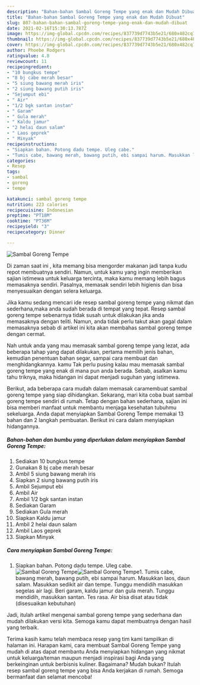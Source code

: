 ```yaml
---
description: "Bahan-bahan Sambal Goreng Tempe yang enak dan Mudah Dibuat"
title: "Bahan-bahan Sambal Goreng Tempe yang enak dan Mudah Dibuat"
slug: 807-bahan-bahan-sambal-goreng-tempe-yang-enak-dan-mudah-dibuat
date: 2021-02-16T15:30:13.787Z
image: https://img-global.cpcdn.com/recipes/837739d7743b5e21/680x482cq70/sambal-goreng-tempe-foto-resep-utama.jpg
thumbnail: https://img-global.cpcdn.com/recipes/837739d7743b5e21/680x482cq70/sambal-goreng-tempe-foto-resep-utama.jpg
cover: https://img-global.cpcdn.com/recipes/837739d7743b5e21/680x482cq70/sambal-goreng-tempe-foto-resep-utama.jpg
author: Phoebe Rodgers
ratingvalue: 4.8
reviewcount: 11
recipeingredient:
- "10 bungkus tempe"
- "8 bj cabe merah besar"
- "5 siung bawang merah iris"
- "2 siung bawang putih iris"
- "Sejumput ebi"
- " Air"
- "1/2 bgk santan instan"
- " Garam"
- " Gula merah"
- " Kaldu jamur"
- "2 helai daun salam"
- " Laos geprek"
- " Minyak"
recipeinstructions:
- "Siapkan bahan. Potong dadu tempe. Uleg cabe."
- "Tumis cabe, bawang merah, bawang putih, ebi sampai harum. Masukkan laos, daun salam. Masukkan sedikit air dan tempe. Tunggu mendidih masukkan segelas air lagi. Beri garam, kaldu jamur dan gula merah. Tunggu mendidih, masukkan santan. Tes rasa. Air bisa disat atau tidak (disesuaikan kebutuhan)"
categories:
- Resep
tags:
- sambal
- goreng
- tempe

katakunci: sambal goreng tempe 
nutrition: 223 calories
recipecuisine: Indonesian
preptime: "PT18M"
cooktime: "PT36M"
recipeyield: "3"
recipecategory: Dinner

---
```



![Sambal Goreng Tempe](https://img-global.cpcdn.com/recipes/837739d7743b5e21/680x482cq70/sambal-goreng-tempe-foto-resep-utama.jpg)

Di zaman  saat ini , kita memang bisa mengorder makanan jadi tanpa kudu repot membuatnya sendiri. Namun, untuk kamu yang ingin memberikan sajian istimewa untuk keluarga tercinta, maka kamu memang lebih bagus memasaknya sendiri. Pasalnya, memasak sendiri lebih higienis dan bisa menyesuaikan dengan selera keluarga.

Jika kamu sedang mencari ide resep sambal goreng tempe yang nikmat dan sederhana,maka anda sudah berada di tempat yang tepat. Resep sambal goreng tempe  sebenarnya tidak susah untuk dilakukan jika anda memasaknya dengan teliti. Namun, anda tidak perlu takut akan gagal dalam memasaknya 
sebab di artikel ini kita akan membahas sambal goreng tempe dengan cermat.  



Nah untuk anda yang mau memasak sambal goreng tempe yang lezat, ada beberapa tahap yang dapat dilakukan, pertama memilih jenis bahan, kemudian penentuan bahan segar, sampai cara membuat dan menghidangkannya. kamu Tak perlu pusing kalau mau memasak sambal goreng tempe yang enak di mana pun anda berada. Sebab, asalkan kamu  tahu triknya, maka hidangan ini dapat menjadi suguhan yang istimewa.

Berikut, ada beberapa cara mudah dalam memasak caramembuat sambal goreng tempe yang siap dihidangkan. Sekarang, mari kita coba buat sambal goreng tempe sendiri di rumah. Tetap dengan bahan sederhana, sajian ini bisa memberi manfaat untuk membantu menjaga kesehatan tubuhmu sekeluarga. Anda dapat menyiapkan Sambal Goreng Tempe memakai 13 bahan dan 2 langkah pembuatan. Berikut ini cara dalam menyiapkan hidangannya.

<!--inarticleads1-->

##### Bahan-bahan dan bumbu yang diperlukan dalam menyiapkan Sambal Goreng Tempe:

1. Sediakan 10 bungkus tempe
1. Gunakan 8 bj cabe merah besar
1. Ambil 5 siung bawang merah iris
1. Siapkan 2 siung bawang putih iris
1. Ambil Sejumput ebi
1. Ambil  Air
1. Ambil 1/2 bgk santan instan
1. Sediakan  Garam
1. Sediakan  Gula merah
1. Siapkan  Kaldu jamur
1. Ambil 2 helai daun salam
1. Ambil  Laos geprek
1. Siapkan  Minyak




<!--inarticleads2-->

##### Cara menyiapkan Sambal Goreng Tempe:

1. Siapkan bahan. Potong dadu tempe. Uleg cabe.
<img src="https://img-global.cpcdn.com/steps/8ad5de1d6daa2c8a/160x128cq70/sambal-goreng-tempe-langkah-memasak-1-foto.jpg" alt="Sambal Goreng Tempe"><img src="https://img-global.cpcdn.com/steps/87c3fbca09dd6db7/160x128cq70/sambal-goreng-tempe-langkah-memasak-1-foto.jpg" alt="Sambal Goreng Tempe">1. Tumis cabe, bawang merah, bawang putih, ebi sampai harum. Masukkan laos, daun salam. Masukkan sedikit air dan tempe. Tunggu mendidih masukkan segelas air lagi. Beri garam, kaldu jamur dan gula merah. Tunggu mendidih, masukkan santan. Tes rasa. Air bisa disat atau tidak (disesuaikan kebutuhan)




Jadi, itulah artikel mengenai  sambal goreng tempe  yang sederhana dan mudah dilakukan versi kita. Semoga kamu dapat membuatnya dengan hasil yang terbaik. 

Terima kasih kamu telah membaca resep yang tim kami tampilkan di halaman ini. Harapan kami, cara membuat  Sambal Goreng Tempe yang mudah di atas dapat membantu Anda menyiapkan hidangan yang nikmat untuk keluarga/teman maupun menjadi inspirasi bagi Anda yang berkeinginan untuk berbisnis kuliner. Bagaimana? Mudah bukan? Itulah resep sambal goreng tempe yang bisa Anda kerjakan di rumah. Semoga bermanfaat dan selamat mencoba!

